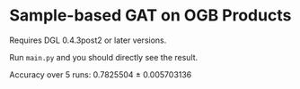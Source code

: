 # Sample-based GAT on OGB Products

Requires DGL 0.4.3post2 or later versions.

Run `main.py` and you should directly see the result.

Accuracy over 5 runs: 0.7825504 ± 0.005703136
